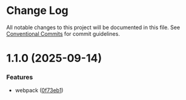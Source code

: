 # Change Log

All notable changes to this project will be documented in this file.
See [Conventional Commits](https://conventionalcommits.org) for commit guidelines.

# 1.1.0 (2025-09-14)

### Features

- webpack ([0f73eb1](https://github.com/Yicoding/create-project/commit/0f73eb171e830af63be6653b3a4418f04d3088c0))
